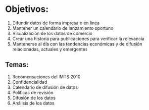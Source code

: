 # Objetivos:

1. Difundir datos de forma impresa o en linea
2. Mantener un calendario de lanzamiento oportuno
3. Visualización de los datos de comercio
4. Crear una historia para publicaciones para verificar la relevancia
5. Mantenerse al día con las tendencias económicas y de difusión relacionadas, actuales
y emergentes

## Temas:

1. Recomensaciones del IMTS 2010
2. Confidencialidad
3. Calendario de difusión de datos
4. Politicas de revisión
5. Difusión de los datos
6. Análisis de los datos


